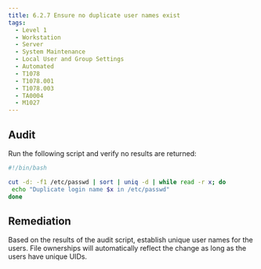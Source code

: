```yaml
---
title: 6.2.7 Ensure no duplicate user names exist
tags:
  - Level 1
  - Workstation
  - Server
  - System Maintenance
  - Local User and Group Settings
  - Automated
  - T1078
  - T1078.001
  - T1078.003
  - TA0004
  - M1027
---
```


## Audit
Run the following script and verify no results are returned:
```bash linenums="1"
#!/bin/bash

cut -d: -f1 /etc/passwd | sort | uniq -d | while read -r x; do
 echo "Duplicate login name $x in /etc/passwd"
done
```

## Remediation
Based on the results of the audit script, establish unique user names for the users. File ownerships will automatically reflect the change as long as the users have unique UIDs.
